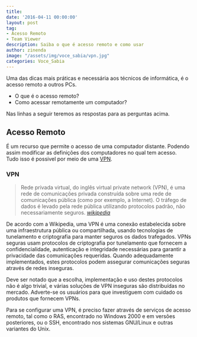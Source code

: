 ```yaml
---
title: 
date: '2016-04-11 00:00:00'
layout: post
tag:
- Acesso Remoto
- Team Viewer
description: Saiba o que é acesso remoto e como usar
author: zinenda
image: "/assets/img/voce_sabia/vpn.jpg"
categories: Voce_Sabia
---
```


Uma das dicas mais práticas e necessária aos técnicos de informática, é o acesso remoto a outros PCs. <br>

- O que é o acesso remoto?
- Como acessar remotamente um computador?

Nas linhas a seguir teremos as respostas para as perguntas acima.

## Acesso Remoto
É um recurso que permite o acesso de uma computador distante.
Podendo assim modificar as definições dos computadores no qual tem acesso. <br>
Tudo isso é possivel por meio de uma [VPN](https://pt.wikipedia.org/wiki/Virtual_private_network). <br>

### VPN
<blockquote>
    Rede privada virtual, do inglês virtual private network (VPN), é uma rede de comunicações privada construída sobre uma rede de comunicações pública (como por exemplo, a Internet). 
    O tráfego de dados é levado pela rede pública utilizando protocolos padrão, não necessariamente seguros.
    <em><a href="https://pt.wikipedia.org/wiki/Virtual_private_network" title="wikipedia">wikipedia</a></em>
</blockquote>

De acordo com a Wikipedia, uma VPN é uma conexão estabelecida sobre uma infraestrutura pública ou compartilhada, usando tecnologias de tunelamento e criptografia para manter seguros os dados trafegados. VPNs seguras usam protocolos de criptografia por tunelamento que fornecem a confidencialidade, autenticação e integridade necessárias para garantir a privacidade das comunicações requeridas. Quando adequadamente implementados, estes protocolos podem assegurar comunicações seguras através de redes inseguras.

Deve ser notado que a escolha, implementação e uso destes protocolos não é algo trivial, e várias soluções de VPN inseguras são distribuídas no mercado. Adverte-se os usuários para que investiguem com cuidado os produtos que fornecem VPNs.

Para se configurar uma VPN, é preciso fazer através de serviços de acesso remoto, tal como o RAS, encontrado no Windows 2000 e em versões posteriores, ou o SSH, encontrado nos sistemas GNU/Linux e outras variantes do Unix.
